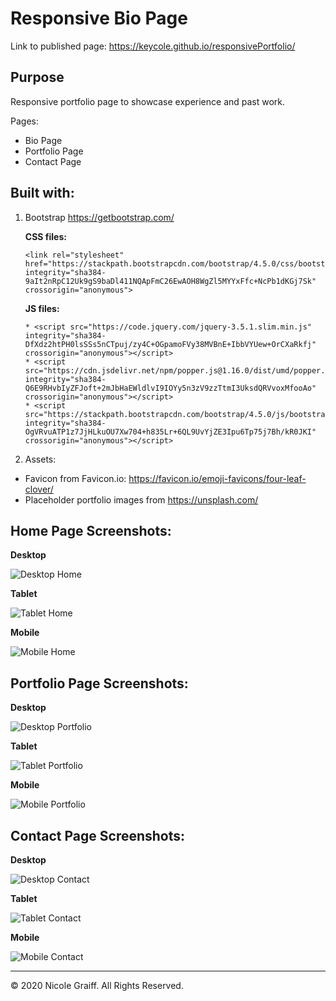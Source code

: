 # Responsive Bio Page

Link to published page: https://keycole.github.io/responsivePortfolio/

## Purpose
Responsive portfolio page to showcase experience and past work.


Pages:
* Bio Page
* Portfolio Page
* Contact Page

## Built with: 
1. Bootstrap https://getbootstrap.com/
   
   **CSS files:** 
   ```
   <link rel="stylesheet" href="https://stackpath.bootstrapcdn.com/bootstrap/4.5.0/css/bootstrap.min.css" integrity="sha384-9aIt2nRpC12Uk9gS9baDl411NQApFmC26EwAOH8WgZl5MYYxFfc+NcPb1dKGj7Sk" crossorigin="anonymous">
   ```
   
   **JS files:** 
   ```
   * <script src="https://code.jquery.com/jquery-3.5.1.slim.min.js" integrity="sha384-DfXdz2htPH0lsSSs5nCTpuj/zy4C+OGpamoFVy38MVBnE+IbbVYUew+OrCXaRkfj" crossorigin="anonymous"></script>
   * <script src="https://cdn.jsdelivr.net/npm/popper.js@1.16.0/dist/umd/popper.min.js" integrity="sha384-Q6E9RHvbIyZFJoft+2mJbHaEWldlvI9IOYy5n3zV9zzTtmI3UksdQRVvoxMfooAo" crossorigin="anonymous"></script>
   * <script src="https://stackpath.bootstrapcdn.com/bootstrap/4.5.0/js/bootstrap.min.js" integrity="sha384-OgVRvuATP1z7JjHLkuOU7Xw704+h835Lr+6QL9UvYjZE3Ipu6Tp75j7Bh/kR0JKI" crossorigin="anonymous"></script>
   ```

1.  Assets:
   * Favicon from Favicon.io: https://favicon.io/emoji-favicons/four-leaf-clover/ 
   * Placeholder portfolio images from https://unsplash.com/


## Home Page Screenshots:


**Desktop**


![Desktop Home](./assets/readMeImages/homeDesktop.png)

**Tablet**


![Tablet Home](./assets/readMeImages/homeTablet.png)

**Mobile**


![Mobile Home](./assets/readMeImages/homeMobile.png?width=250)




## Portfolio Page Screenshots:

**Desktop**


![Desktop Portfolio](./assets/readMeImages/portfolioDesktop.png)

**Tablet**


![Tablet Portfolio](./assets/readMeImages/portfolioTablet.png)

**Mobile**


![Mobile Portfolio](./assets/readMeImages/portfolioMobile.png?width=250)




## Contact Page Screenshots:

**Desktop**


![Desktop Contact](./assets/readMeImages/contactDesktop.png)

**Tablet**


![Tablet Contact](./assets/readMeImages/contactTablet.png)

**Mobile**


![Mobile Contact](./assets/readMeImages/contactMobile.png?width=250)

- - -

© 2020 Nicole Graiff. All Rights Reserved.
